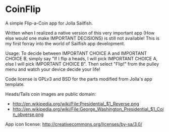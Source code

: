 CoinFlip
==========

A simple Flip-a-Coin app for Jolla Sailfish.

Written when I realized a native version of this very important app (How else would one make
IMPORTANT DECISIONS) is still not available! This is my first forray into the world of Sailfish
app development.

Usage: To decide between IMPORTANT CHOICE A and IMPORTANT CHOICE B, simply say "If I flip a
heads, I will pick IMPORTANT CHOICE A, else I will pick IMPORTANT CHOICE B". Then select
"Flip!" from the pulley menu and watch your device decide your life!

Code license is GPLv3 and BSD for the parts modified from Jolla's app template.

Heads/Tails coin images are public domain:
  - http://en.wikipedia.org/wiki/File:Presidential_$1_Reverse.png
  - http://en.wikipedia.org/wiki/File:George_Washington_Presidential_$1_Coin_obverse.png

App icon license: http://creativecommons.org/licenses/by-sa/3.0/